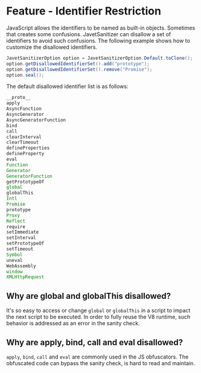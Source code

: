 # Feature - Identifier Restriction

JavaScript allows the identifiers to be named as built-in objects. Sometimes that creates some confusions. JavetSanitizer can disallow a set of identifiers to avoid such confusions. The following example shows how to customize the disallowed identifiers.

```java
JavetSanitizerOption option = JavetSanitizerOption.Default.toClone();
option.getDisallowedIdentifierSet().add("prototype");
option.getDisallowedIdentifierSet().remove("Promise");
option.seal();
```

The default disallowed identifier list is as follows:

```js
__proto__
apply
AsyncFunction
AsyncGenerator
AsyncGeneratorFunction
bind
call
clearInterval
clearTimeout
defineProperties
defineProperty
eval
Function
Generator
GeneratorFunction
getPrototypeOf
global
globalThis
Intl
Promise
prototype
Proxy
Reflect
require
setImmediate
setInterval
setPrototypeOf
setTimeout
Symbol
uneval
WebAssembly
window
XMLHttpRequest
```

## Why are global and globalThis disallowed?

It's so easy to access or change `global` or `globalThis` in a script to impact the next script to be executed. In order to fully reuse the V8 runtime, such behavior is addressed as an error in the sanity check.

## Why are apply, bind, call and eval disallowed?

`apply`, `bind`, `call` and `eval` are commonly used in the JS obfuscators. The obfuscated code can bypass the sanity check, is hard to read and maintain.
